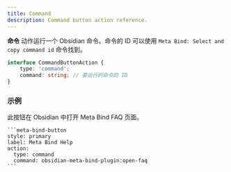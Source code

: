 ```yaml
---
title: Command
description: Command button action reference.
---
```


**命令** 动作运行一个 Obsidian 命令。命令的 ID 可以使用 `Meta Bind: Select and copy command id` 命令找到。

```ts
interface CommandButtonAction {
	type: 'command';
	command: string; // 要运行的命令的 ID
}
```

### 示例

此按钮在 Obsidian 中打开 Meta Bind FAQ 页面。

````custom_markdown {5-6}
```meta-bind-button
style: primary
label: Meta Bind Help
action:
  type: command
  command: obsidian-meta-bind-plugin:open-faq
```
````